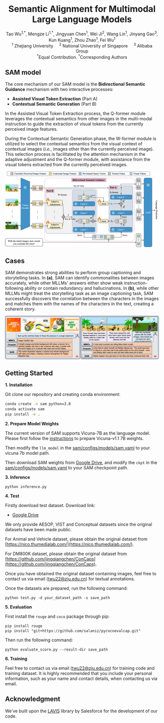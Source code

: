 <h1 align = "center">
Semantic Alignment for Multimodal Large Language Models
</h1>
<div align='center'>
  Tao Wu<sup>1,*</sup>, Mengze Li<sup>1,*</sup>, Jingyuan Chen<sup>1</sup>, Wei Ji<sup>2</sup>, Wang Lin<sup>1</sup>, Jinyang Gao<sup>3</sup>, Kun Kuang<sup>1</sup>, Zhou Zhao<sup>1</sup>, Fei Wu<sup>1</sup>
</div>



<div align='center'>
  <sup>1</sup> Zhejiang University  &nbsp;&nbsp;&nbsp;
                      <sup>2</sup> National University of Singapore &nbsp;&nbsp;&nbsp;
                      <sup>3</sup> Alibaba Group
</div>



<div align='center'>
  <sup>*</sup>Equal Contribution. <sup>&dagger;</sup>Corresponding Authors
</div>



## SAM model

The core mechanism of our SAM model is the **Bidirectional Semantic Guidance** mechanism with two interactive processes: 

* **Assisted Visual Token Extraction** (Part A) 
* **Contextual Semantic Generation** (Part B)

In the Assisted Visual Token Extraction process, the Q-former module leverages the contextual semantics from other images in the multi-modal instruction to guide the extraction of visual tokens from the currently  perceived image features.

During the Contextual Semantic Generation phase, the W-former module is utilized to select the contextual semantics from the visual context of contextual images (*i.e.*, images other than the currently perceived image). This selection process is facilitated by the attention mechanism in the adaptive adjustment and the Q-former module, with assistance from the visual tokens extracted from the currently perceived images.

![images](images/method.png)

## Cases

SAM demonstrates strong abilities to perform group captioning and storytelling tasks. In **(a)**, SAM can identify commonalities between images accurately, while other MLLMs' answers either show weak instruction-following ability or contain redundancy and hallucinations. In **(b)**, while other MLLMs might treat the storytelling task as an image captioning task, SAM successfully discovers the correlation between the characters in the images and matches them with the names of the characters in the text, creating a coherent story.


![images](images/case.png)


## Getting Started

**1. Installation**

Git clone our repository and creating conda environment:

```bash
conda create -n sam python=3.8
conda activate sam
pip install -e .
```

**2. Prepare Model Weights**

The current version of SAM supports Vicuna-7B  as the language model. Please first follow the [instructions](https://huggingface.co/lmsys/vicuna-7b-v1.1) to prepare Vicuna-v1.1 7B weights. 

Then modify the ```llm_model``` in the [sam/configs/models/sam.yaml](sam/configs/models/sam.yaml#L26) to your vicuna 7b model path.

Then download SAM weights from [Google Drive](https://drive.google.com/drive/folders/1yGQL5wgxmCSnQ0qUWLITWTxpPIKsMwtb?usp=drive_link), and modify the ```ckpt``` in the [sam/configs/models/sam.yaml](sam/configs/models/sam.yaml#L13) to your SAM checkpoint path.

**3. Inference**

```
python inference.py
```

**4. Test**

Firstly download test dataset. Download link:

* [Google Drive](https://drive.google.com/drive/folders/1iBmnAgQeJcrzjRuf-opy_YLa-8wAZBku?usp=drive_link)

We only provide AESOP, VIST and Conceptual datasets since the original datasets have been made public. 

For Animal and Vehicle dataset, please obtain the original dataset from [https://nico.thumedialab.com/](https://nico.thumedialab.com/).

For DM800K dataset, please obtain the original dataset from [https://github.com/jingqiangchen/ConCaps](https://github.com/jingqiangchen/ConCaps).

Once you have obtained the original dataset containing images, feel free to contact us via email (twu22@zju.edu.cn) for textual annotations.

Once the datasets are prepared, run the following command:

```
python test.py -d your_dataset_path -s save_path
```

**5. Evaluation**

First install the `rouge` and `coco` package through pip:

```
pip install rouge
pip install "git+https://github.com/salaniz/pycocoevalcap.git"
```

Then run the following command:

```
python evaluate_score.py --result-dir save_path
```

**6. Training**

Feel free to contact us via email (twu22@zju.edu.cn) for training code and training dataset. It is highly recommended that you include your personal information, such as your name and contact details, when contacting us via email.

## Acknowledgment

We've built upon the [LAVIS](https://github.com/salesforce/LAVIS/tree/main) library by Salesforce for the development of our code.